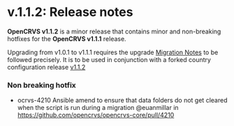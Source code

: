 # v.1.1.2: Release notes

**OpenCRVS v1.1.2** is a minor release that contains minor and non-breaking hotfixes for the **OpenCRVS v1.1.1** release.

Upgrading from v1.0.1 to v1.1.1 requires the upgrade [Migration Notes](broken-reference) to be followed precisely. It is to be used in conjunction with a forked country configuration release [v1.1.2](https://github.com/opencrvs/opencrvs-farajaland/releases/tag/v1.1.2)

### Non breaking hotfix

* ocrvs-4210 Ansible amend to ensure that data folders do not get cleared when the script is run during a migration @euanmillar in https://github.com/opencrvs/opencrvs-core/pull/4210


